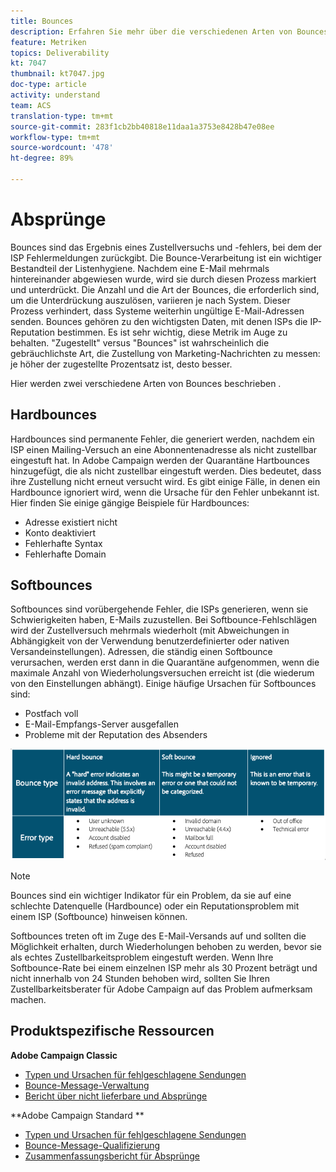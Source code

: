 ```yaml
---
title: Bounces
description: Erfahren Sie mehr über die verschiedenen Arten von Bounces..
feature: Metriken
topics: Deliverability
kt: 7047
thumbnail: kt7047.jpg
doc-type: article
activity: understand
team: ACS
translation-type: tm+mt
source-git-commit: 283f1cb2bb40818e11daa1a3753e8428b47e08ee
workflow-type: tm+mt
source-wordcount: '478'
ht-degree: 89%

---
```



# Absprünge

Bounces sind das Ergebnis eines Zustellversuchs und -fehlers, bei dem der ISP Fehlermeldungen zurückgibt. Die Bounce-Verarbeitung ist ein wichtiger Bestandteil der Listenhygiene. Nachdem eine E-Mail mehrmals hintereinander abgewiesen wurde, wird sie durch diesen Prozess markiert und unterdrückt. Die Anzahl und die Art der Bounces, die erforderlich sind, um die Unterdrückung auszulösen, variieren je nach System. Dieser Prozess verhindert, dass Systeme weiterhin ungültige E-Mail-Adressen senden. Bounces gehören zu den wichtigsten Daten, mit denen ISPs die IP-Reputation bestimmen. Es ist sehr wichtig, diese Metrik im Auge zu behalten. &quot;Zugestellt&quot; versus &quot;Bounces&quot; ist wahrscheinlich die gebräuchlichste Art, die Zustellung von Marketing-Nachrichten zu messen: je höher der zugestellte Prozentsatz ist, desto besser.

Hier werden zwei verschiedene Arten von Bounces beschrieben .

## Hardbounces

Hardbounces sind permanente Fehler, die generiert werden, nachdem ein ISP einen Mailing-Versuch an eine Abonnentenadresse als nicht zustellbar eingestuft hat. In Adobe Campaign werden der Quarantäne Hartbounces hinzugefügt, die als nicht zustellbar eingestuft werden. Dies bedeutet, dass ihre Zustellung nicht erneut versucht wird. Es gibt einige Fälle, in denen ein Hardbounce ignoriert wird, wenn die Ursache für den Fehler unbekannt ist.
Hier finden Sie einige gängige Beispiele für Hardbounces:

* Adresse existiert nicht
* Konto deaktiviert
* Fehlerhafte Syntax
* Fehlerhafte Domain

## Softbounces

Softbounces sind vorübergehende Fehler, die ISPs generieren, wenn sie Schwierigkeiten haben, E-Mails zuzustellen. Bei Softbounce-Fehlschlägen wird der Zustellversuch mehrmals wiederholt (mit Abweichungen in Abhängigkeit von der Verwendung benutzerdefinierter oder nativen Versandeinstellungen). Adressen, die ständig einen Softbounce verursachen, werden erst dann in die Quarantäne aufgenommen, wenn die maximale Anzahl von Wiederholungsversuchen erreicht ist (die wiederum von den Einstellungen abhängt). Einige häufige Ursachen für Softbounces sind:

* Postfach voll
* E-Mail-Empfangs-Server ausgefallen
* Probleme mit der Reputation des Absenders

![Bounce-Typen](../assets/bounce-types.png)

>[!NOTE]
>
>Bounces sind ein wichtiger Indikator für ein Problem, da sie auf eine schlechte Datenquelle (Hardbounce) oder ein Reputationsproblem mit einem ISP (Softbounce) hinweisen können.
>
>Softbounces treten oft im Zuge des E-Mail-Versands auf und sollten die Möglichkeit erhalten, durch Wiederholungen behoben zu werden, bevor sie als echtes Zustellbarkeitsproblem eingestuft werden. Wenn Ihre Softbounce-Rate bei einem einzelnen ISP mehr als 30 Prozent beträgt und nicht innerhalb von 24 Stunden behoben wird, sollten Sie Ihren Zustellbarkeitsberater für Adobe Campaign auf das Problem aufmerksam machen.

## Produktspezifische Ressourcen

**Adobe Campaign Classic**

* [Typen und Ursachen für fehlgeschlagene Sendungen](https://experienceleague.adobe.com/docs/campaign-classic/using/sending-messages/monitoring-deliveries/understanding-delivery-failures.html#delivery-failure-types-and-reasons)
* [Bounce-Message-Verwaltung](https://experienceleague.adobe.com/docs/campaign-classic/using/sending-messages/monitoring-deliveries/understanding-delivery-failures.html#bounce-mail-management)
* [Bericht über nicht lieferbare und Absprünge](https://experienceleague.adobe.com/docs/campaign-classic/using/reporting/reports-on-deliveries/global-reports.html#non-deliverables-and-bounces)

**Adobe Campaign Standard **

* [Typen und Ursachen für fehlgeschlagene Sendungen](https://experienceleague.adobe.com/docs/campaign-standard/using/testing-and-sending/monitoring-messages/understanding-delivery-failures.html#delivery-failure-types-and-reasons)
* [Bounce-Message-Qualifizierung          ](https://experienceleague.adobe.com/docs/campaign-standard/using/testing-and-sending/monitoring-messages/understanding-delivery-failures.html#bounce-mail-qualification)
* [Zusammenfassungsbericht für Absprünge](https://experienceleague.adobe.com/docs/campaign-standard/using/reporting/list-of-reports/bounce-summary.html?lang=de#reporting)
